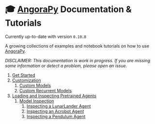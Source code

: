 # :mortar_board: [AngoraPy](https://github.com/ccnmaastricht/angorapy) Documentation & Tutorials

Currently up-to-date with version `0.10.8`

A growing collections of examples and notebook tutorials on how to use [AngoraPy](https://github.com/ccnmaastricht/angorapy). 

_DISCLAIMER: This documentation is work in progress. If you are missing some information or detect a problem, please open an issue._

1. [Get Started](get-started)
2. [Customization](customization)
   1. [Custom Models](customization/modeling/02-custom-models.ipynb)
   2. [Custom Recurrent Models](customization/modeling/03-custom-recurrent-models.ipynb)
3. [Loading and Inspecting Pretrained Agents](analysis)
   1. [Model Inspection](analysis/04-model-inspection.ipynb)
      1. [Inspecting a LunarLander Agent](analysis/04.1-model-inspection-lunarlander.ipynb)
      2. [Inspecting an Acrobot Agent](analysis/04.2-model-inspection-acrobot.ipynb)
      3. [Inspecting a Pendulum Agent](analysis/04.3-model-inspection-pendulum.ipynb)
